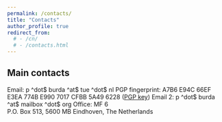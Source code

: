 ```yaml
---
permalink: /contacts/
title: "Contacts"
author_profile: true
redirect_from: 
  # - /cn/
  # - /contacts.html
---
```


## Main contacts

  Email:      p ^dot$ burda ^at$ tue ^dot$ nl
  PGP fingerprint:  A7B6 E94C 66EF E3EA 774B E990 7017 CFBB 5A49 6228 ([PGP key](https://pburda.win.tue.nl/public.gpg))
  Email 2:    p ^dot$ burda ^at$ mailbox ^dot$ org
  Office:     MF 6  
        P.O. Box 513, 5600 MB
        Eindhoven, The Netherlands